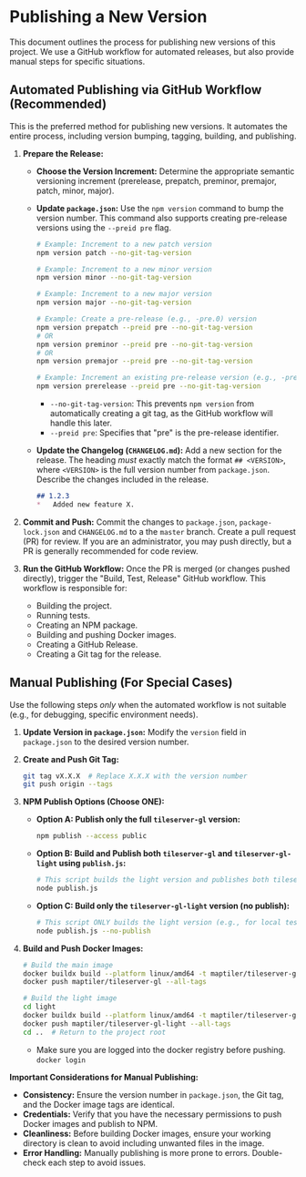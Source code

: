 # Publishing a New Version

This document outlines the process for publishing new versions of this project. We use a GitHub workflow for automated releases, but also provide manual steps for specific situations.

## Automated Publishing via GitHub Workflow (Recommended)

This is the preferred method for publishing new versions. It automates the entire process, including version bumping, tagging, building, and publishing.

1.  **Prepare the Release:**

    *   **Choose the Version Increment:** Determine the appropriate semantic versioning increment (prerelease, prepatch, preminor, premajor, patch, minor, major).

    *   **Update `package.json`:** Use the `npm version` command to bump the version number. This command also supports creating pre-release versions using the `--preid pre` flag.

        ```bash
        # Example: Increment to a new patch version
        npm version patch --no-git-tag-version

        # Example: Increment to a new minor version
        npm version minor --no-git-tag-version

        # Example: Increment to a new major version
        npm version major --no-git-tag-version

        # Example: Create a pre-release (e.g., -pre.0) version
        npm version prepatch --preid pre --no-git-tag-version
        # OR
        npm version preminor --preid pre --no-git-tag-version
        # OR
        npm version premajor --preid pre --no-git-tag-version

        # Example: Increment an existing pre-release version (e.g., -pre.0 to -pre.1)
        npm version prerelease --preid pre --no-git-tag-version
        ```

        *   `--no-git-tag-version`: This prevents `npm version` from automatically creating a git tag, as the GitHub workflow will handle this later.
        *   `--preid pre`: Specifies that "pre" is the pre-release identifier.

    *   **Update the Changelog (`CHANGELOG.md`):** Add a new section for the release. The heading *must* exactly match the format `## <VERSION>`, where `<VERSION>` is the full version number from `package.json`. Describe the changes included in the release.

        ```markdown
        ## 1.2.3
        *   Added new feature X.
        ```

2.  **Commit and Push:** Commit the changes to `package.json`, `package-lock.json` and `CHANGELOG.md` to a the `master` branch. Create a pull request (PR) for review. If you are an administrator, you may push directly, but a PR is generally recommended for code review.

3.  **Run the GitHub Workflow:** Once the PR is merged (or changes pushed directly), trigger the "Build, Test, Release" GitHub workflow. This workflow is responsible for:

    *   Building the project.
    *   Running tests.
    *   Creating an NPM package.
    *   Building and pushing Docker images.
    *   Creating a GitHub Release.
    *   Creating a Git tag for the release.

## Manual Publishing (For Special Cases)

Use the following steps *only* when the automated workflow is not suitable (e.g., for debugging, specific environment needs).

1.  **Update Version in `package.json`:** Modify the `version` field in `package.json` to the desired version number.

2.  **Create and Push Git Tag:**

    ```bash
    git tag vX.X.X  # Replace X.X.X with the version number
    git push origin --tags
    ```

3.  **NPM Publish Options (Choose ONE):**

    *   **Option A: Publish only the full `tileserver-gl` version:**

        ```bash
        npm publish --access public
        ```

    *   **Option B: Build and Publish both `tileserver-gl` and `tileserver-gl-light` using `publish.js`:**

        ```bash
        # This script builds the light version and publishes both tileserver-gl and tileserver-gl-light to NPM.
        node publish.js
        ```

    *   **Option C: Build only the `tileserver-gl-light` version (no publish):**

        ```bash
        # This script ONLY builds the light version (e.g., for local testing or Docker image creation) without publishing.
        node publish.js --no-publish
        ```

4.  **Build and Push Docker Images:**

    ```bash
    # Build the main image
    docker buildx build --platform linux/amd64 -t maptiler/tileserver-gl:latest -t maptiler/tileserver-gl:X.X.X .  # Replace X.X.X
    docker push maptiler/tileserver-gl --all-tags

    # Build the light image
    cd light
    docker buildx build --platform linux/amd64 -t maptiler/tileserver-gl-light:latest -t maptiler/tileserver-gl-light:X.X.X .  # Replace X.X.X
    docker push maptiler/tileserver-gl-light --all-tags
    cd ..  # Return to the project root
    ```
    * Make sure you are logged into the docker registry before pushing. `docker login`

**Important Considerations for Manual Publishing:**

*   **Consistency:** Ensure the version number in `package.json`, the Git tag, and the Docker image tags are identical.
*   **Credentials:** Verify that you have the necessary permissions to push Docker images and publish to NPM.
*   **Cleanliness:** Before building Docker images, ensure your working directory is clean to avoid including unwanted files in the image.
*   **Error Handling:** Manually publishing is more prone to errors. Double-check each step to avoid issues.
